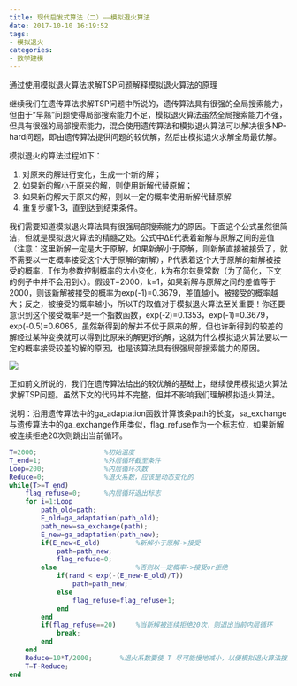 ```yaml
---
title: 现代启发式算法（二）——模拟退火算法
date: 2017-10-10 16:19:52
tags:
- 模拟退火
categories:
- 数学建模
---
```

通过使用模拟退火算法求解TSP问题解释模拟退火算法的原理
<!--more-->
继续我们在遗传算法求解TSP问题中所说的，遗传算法具有很强的全局搜索能力，但由于“早熟”问题使得局部搜索能力不足，模拟退火算法虽然全局搜索能力不强，但具有很强的局部搜索能力，混合使用遗传算法和模拟退火算法可以解决很多NP-hard问题，即由遗传算法提供问题的较优解，然后由模拟退火求解全局最优解。

模拟退火的算法过程如下： 
1. 对原来的解进行变化，生成一个新的解； 
2. 如果新的解小于原来的解，则使用新解代替原解； 
3. 如果新的解大于原来的解，则以一定的概率使用新解代替原解 
4. 重复步骤1-3，直到达到结束条件。

我们需要知道模拟退火算法具有很强局部搜索能力的原因。下面这个公式虽然很简洁，但就是模拟退火算法的精髓之处。公式中ΔE代表着新解与原解之间的差值（注意：这里新解一定是大于原解，如果新解小于原解，则新解直接被接受了，就不需要以一定概率接受这个大于原解的新解），P代表着这个大于原解的新解被接受的概率，T作为参数控制概率的大小变化，k为布尔兹曼常数（为了简化，下文的例子中并不会用到k）。假设T=2000，k=1，如果新解与原解之间的差值等于2000，则该新解被接受的概率为exp(-1)=0.3679，差值越小，被接受的概率越大；反之，被接受的概率越小，所以T的取值对于模拟退火算法至关重要！你还要意识到这个接受概率P是一个指数函数，exp(-2)=0.1353，exp(-1)=0.3679，exp(-0.5)=0.6065，虽然新得到的解并不优于原来的解，但也许新得到的较差的解经过某种变换就可以得到比原来的解更好的解，这就为什么模拟退火算法要以一定的概率接受较差的解的原因，也是该算法具有很强局部搜索能力的原因。

![](http://main.libaozhi.com/p02.png)

正如前文所说的，我们在遗传算法给出的较优解的基础上，继续使用模拟退火算法求解TSP问题。虽然下文的代码并不完整，但并不影响我们理解模拟退火算法。

说明：沿用遗传算法中的ga_adaptation函数计算该条path的长度，sa_exchange与遗传算法中的ga_exchange作用类似，flag_refuse作为一个标志位，如果新解被连续拒绝20次则跳出当前循环。

```matlab
T=2000;                 %初始温度
T_end=1;                %外层循环截至条件
Loop=200;               %内层循环次数
Reduce=0;               %退火系数，应该是动态变化的
while(T>=T_end)
    flag_refuse=0;      %内层循环退出标志
    for i=1:Loop 
        path_old=path;
        E_old=ga_adaptation(path_old);
        path_new=sa_exchange(path);
        E_new=ga_adaptation(path_new);
        if(E_new<E_old)         %新解小于原解->接受
            path=path_new;
            flag_refuse=0;
        else                    %否则以一定概率->接受or拒绝
            if(rand < exp(-(E_new-E_old)/T))
                path=path_new;
            else
                flag_refuse=flag_refuse+1;
            end
        end
        if(flag_refuse==20)     %当新解被连续拒绝20次，则退出当前内层循环
            break;
        end
    end
    Reduce=10*T/2000;       %退火系数要使 T 尽可能慢地减小，以便模拟退火算法搜索更多地解空间
    T=T-Reduce;
end
```


